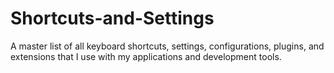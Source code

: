 # Shortcuts-and-Settings

A master list of all keyboard shortcuts, settings, configurations, plugins, and extensions that I use with my applications and development tools.


 